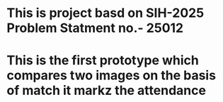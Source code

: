 ﻿#  This is project basd on SIH-2025 Problem Statment no.- 25012
#  This is the first prototype which compares two images on the basis of match it markz the attendance


